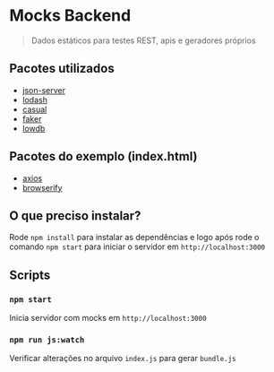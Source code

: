 # Mocks Backend

> Dados estáticos para testes REST, apis e geradores próprios

## Pacotes utilizados

* [json-server](https://github.com/typicode/json-server)
* [lodash](https://lodash.com/)
* [casual](https://github.com/boo1ean/casual)
* [faker](https://github.com/Marak/Faker.js)
* [lowdb](https://github.com/typicode/lowdb)

## Pacotes do exemplo (index.html)

* [axios](https://github.com/mzabriskie/axios)
* [browserify](https://github.com/substack/node-browserify)

## O que preciso instalar?

Rode `npm install` para instalar as dependências e logo após rode o comando `npm start` para iniciar o servidor em `http://localhost:3000`


## Scripts

### `npm start`

Inicia servidor com mocks em `http://localhost:3000`

### `npm run js:watch`

Verificar alterações no arquivo `index.js` para gerar `bundle.js`
